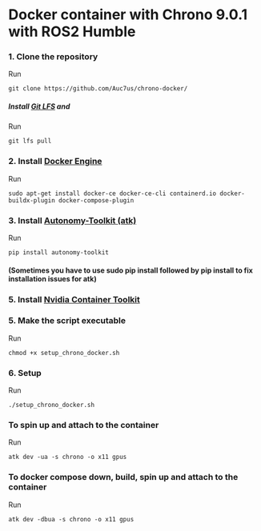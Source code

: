 # Docker container with Chrono 9.0.1 with ROS2 Humble
### 1. Clone the repository
Run 
```
git clone https://github.com/Auc7us/chrono-docker/
```
##### Install [Git LFS](https://docs.github.com/en/repositories/working-with-files/managing-large-files/installing-git-large-file-storage) and
Run 
```
git lfs pull
```

### 2. Install [Docker Engine](https://docs.docker.com/engine/install/ubuntu/)
Run 
```
sudo apt-get install docker-ce docker-ce-cli containerd.io docker-buildx-plugin docker-compose-plugin
```

### 3. Install [Autonomy-Toolkit (atk)](https://pypi.org/project/autonomy-toolkit/)
Run 
```
pip install autonomy-toolkit
```

#### (Sometimes you have to use sudo pip install followed by pip install to fix installation issues for atk)

### 5. Install [Nvidia Container Toolkit](https://docs.nvidia.com/datacenter/cloud-native/container-toolkit/latest/install-guide.html)

### 5. Make the script executable
Run 
```
chmod +x setup_chrono_docker.sh
```

### 6. Setup
Run 
```
./setup_chrono_docker.sh
```

### To spin up and attach to the container
Run 
```
atk dev -ua -s chrono -o x11 gpus
```

### To docker compose down, build, spin up and attach to the container
Run 
```
atk dev -dbua -s chrono -o x11 gpus
```